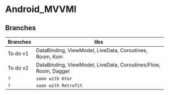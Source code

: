 # Android_MVVMI
## Branches
| Branches | libs |
| ------ | ------ |
| To do v1 | DataBinding, ViewModel, LiveData, Coroutines,      Room, Koin |
| To do v2 | DataBinding, ViewModel, LiveData, Coroutines/Flow, Room, Dagger |
| `?` | `soon with Ktor` |
| `?` | `soon with Retrofit` |

